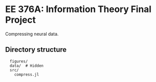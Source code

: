 # EE 376A: Information Theory Final Project

Compressing neural data.


## Directory structure

```
  figures/
  data/  # Hidden
  src/
    compress.jl
```
